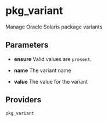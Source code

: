 
pkg_variant
===========
Manage Oracle Solaris package variants


Parameters
----------

- **ensure**
    Valid values are `present`. 

- **name**
    The variant name

- **value**
    The value for the variant

Providers
---------
    pkg_variant
